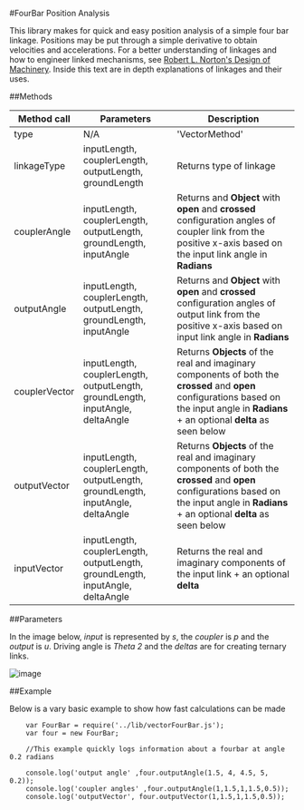 #FourBar Position Analysis

This library makes for quick and easy position analysis of a simple four bar linkage. Positions may be put through a simple derivative to obtain velocities and accelerations. For a better understanding of linkages and how to engineer linked mechanisms, see [Robert L. Norton's Design of Machinery](http://www.amazon.com/Design-Machinery-Robert-Norton/dp/0071215778). Inside this text are in depth explanations of linkages and their uses.

##Methods

|Method call|Parameters|Description|
|-----------|----------|-----------|
|type| N/A | 'VectorMethod'|
| linkageType | inputLength, couplerLength, outputLength, groundLength | Returns type of linkage |
|couplerAngle | inputLength, couplerLength, outputLength, groundLength, inputAngle | Returns and __Object__ with __open__ and __crossed__ configuration angles of coupler link from the positive x-axis based on the input link angle in __Radians__ |
|outputAngle | inputLength, couplerLength, outputLength, groundLength, inputAngle | Returns and __Object__ with __open__ and __crossed__ configuration angles of output link from the positive x-axis based on input link angle in __Radians__ |
|couplerVector | inputLength, couplerLength, outputLength, groundLength, inputAngle, deltaAngle | Returns __Objects__ of the real and imaginary components of both the __crossed__ and __open__ configurations based on the input angle in __Radians__ + an optional __delta__ as seen below|
|outputVector | inputLength, couplerLength, outputLength, groundLength, inputAngle, deltaAngle | Returns __Objects__ of the real and imaginary components of both the __crossed__ and __open__ configurations based on the input angle in __Radians__ + an optional __delta__ as seen below|
|inputVector | inputLength, couplerLength, outputLength, groundLength, inputAngle, deltaAngle | Returns the real and imaginary components of the input link + an optional __delta__|


##Parameters


In the image below, _input_ is represented by _s_, the _coupler_ is _p_ and the _output_ is _u_. Driving angle is _Theta 2_ and the _deltas_ are for creating ternary links.

![image](http://i.imgur.com/tF8eoCr.png)


##Example

Below is a vary basic example to show how fast calculations can be made

        var FourBar = require('../lib/vectorFourBar.js');
        var four = new FourBar;

        //This example quickly logs information about a fourbar at angle 0.2 radians

        console.log('output angle' ,four.outputAngle(1.5, 4, 4.5, 5, 0.2));
        console.log('coupler angles' ,four.outputAngle(1,1.5,1,1.5,0.5));
        console.log('outputVector', four.outputVector(1,1.5,1,1.5,0.5));
